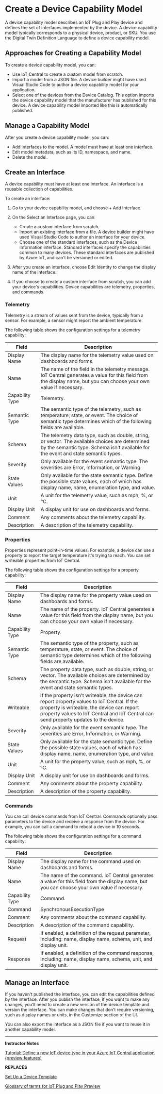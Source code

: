 # Create a Device Capability Model

A device capability model describes an IoT Plug and Play device and defines the set of interfaces implemented by the device. A device capability model typically corresponds to a physical device, product, or SKU. You use the Digital Twin Definition Language to define a device capability model.

## Approaches for Creating a Capability Model

To create a device capability model, you can:

* Use IoT Central to create a custom model from scratch.
* Import a model from a JSON file. A device builder might have used Visual Studio Code to author a device capability model for your application.
* Select one of the devices from the Device Catalog. This option imports the device capability model that the manufacturer has published for this device. A device capability model imported like this is automatically published.

## Manage a Capability Model

After you create a device capability model, you can:

* Add interfaces to the model. A model must have at least one interface.
* Edit model metadata, such as its ID, namespace, and name.
* Delete the model.

## Create an Interface

A device capability must have at least one interface. An interface is a reusable collection of capabilities.

To create an interface:

1. Go to your device capability model, and choose + Add Interface.

1. On the Select an Interface page, you can:

    * Create a custom interface from scratch.
    * Import an existing interface from a file. A device builder might have used Visual Studio Code to author an interface for your device.
    * Choose one of the standard interfaces, such as the Device Information interface. Standard interfaces specify the capabilities common to many devices. These standard interfaces are published by Azure IoT, and can't be versioned or edited.

1. After you create an interface, choose Edit Identity to change the display name of the interface.

1. If you choose to create a custom interface from scratch, you can add your device's capabilities. Device capabilities are telemetry, properties, and commands.

### Telemetry

Telemetry is a stream of values sent from the device, typically from a sensor. For example, a sensor might report the ambient temperature.

The following table shows the configuration settings for a telemetry capability:

|Field|Description|
|-----|-----------|
|Display Name|The display name for the telemetry value used on dashboards and forms.|
|Name|The name of the field in the telemetry message. IoT Central generates a value for this field from the display name, but you can choose your own value if necessary.|
|Capability Type|Telemetry.|
|Semantic Type|The semantic type of the telemetry, such as temperature, state, or event. The choice of semantic type determines which of the following fields are available.|
|Schema|The telemetry data type, such as double, string, or vector. The available choices are determined by the semantic type. Schema isn't available for the event and state semantic types.|
|Severity|Only available for the event semantic type. The severities are Error, Information, or Warning.|
|State Values|Only available for the state semantic type. Define the possible state values, each of which has display name, name, enumeration type, and value.|
|Unit|A unit for the telemetry value, such as mph, %, or °C.|
|Display Unit|A display unit for use on dashboards and forms.|
|Comment|Any comments about the telemetry capability.|
|Description|A description of the telemetry capability.|

### Properties

Properties represent point-in-time values. For example, a device can use a property to report the target temperature it's trying to reach. You can set writeable properties from IoT Central.

The following table shows the configuration settings for a property capability:

|Field|Description|
|-----|-----------|
|Display Name|The display name for the property value used on dashboards and forms.|
|Name|The name of the property. IoT Central generates a value for this field from the display name, but you can choose your own value if necessary.|
|Capability Type|Property.|
|Semantic Type|The semantic type of the property, such as temperature, state, or event. The choice of semantic type determines which of the following fields are available.|
|Schema|The property data type, such as double, string, or vector. The available choices are determined by the semantic type. Schema isn't available for the event and state semantic types.|
|Writeable|If the property isn't writeable, the device can report property values to IoT Central. If the property is writeable, the device can report property values to IoT Central and IoT Central can send property updates to the device.|
|Severity|Only available for the event semantic type. The severities are Error, Information, or Warning.|
|State Values|Only available for the state semantic type. Define the possible state values, each of which has display name, name, enumeration type, and value.|
|Unit|A unit for the property value, such as mph, %, or °C.|
|Display Unit|A display unit for use on dashboards and forms.|
|Comment|Any comments about the property capability.|
|Description|A description of the property capability.|

### Commands

You can call device commands from IoT Central. Commands optionally pass parameters to the device and receive a response from the device. For example, you can call a command to reboot a device in 10 seconds.

The following table shows the configuration settings for a command capability:

|Field|Description|
|-----|-----------|
|Display Name|The display name for the command used on dashboards and forms.|
|Name|The name of the command. IoT Central generates a value for this field from the display name, but you can choose your own value if necessary.|
|Capability Type|Command.|
|Command|SynchronousExecutionType|
|Comment|Any comments about the command capability.|
|Description|A description of the command capability.|
|Request|If enabled, a definition of the request parameter, including: name, display name, schema, unit, and display unit.|
|Response|If enabled, a definition of the command response, including: name, display name, schema, unit, and display unit.|

## Manage an Interface

If you haven't published the interface, you can edit the capabilities defined by the interface. After you publish the interface, if you want to make any changes, you'll need to create a new version of the device template and version the interface. You can make changes that don't require versioning, such as display names or units, in the Customize section of the UI.

You can also export the interface as a JSON file if you want to reuse it in another capability model.

---

**Instructor Notes**

[Tutorial: Define a new IoT device type in your Azure IoT Central application (preview features)](https://docs.microsoft.com/en-us/azure/iot-central/preview/tutorial-define-iot-device-type)

**REPLACES**

[Set Up a Device Template](https://docs.microsoft.com/en-us/azure/iot-central/core/howto-set-up-template)

[Glossary of terms for IoT Plug and Play Preview](https://docs.microsoft.com/en-us/azure/iot-pnp/iot-plug-and-play-glossary)
